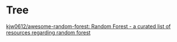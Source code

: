 # Tree

[kjw0612/awesome-random-forest: Random Forest - a curated list of resources regarding random forest](https://github.com/kjw0612/awesome-random-forest)


